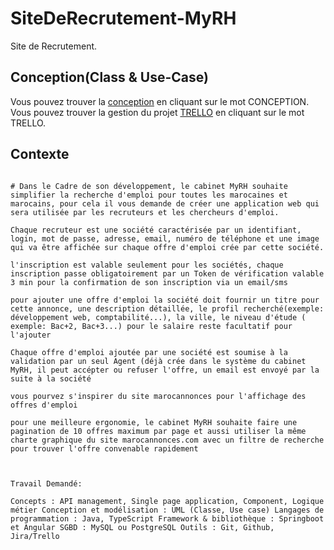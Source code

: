 # SiteDeRecrutement-MyRH

Site de Recrutement.

## Conception(Class & Use-Case)

Vous pouvez trouver la [conception](https://drive.google.com/file/d/1peCCAx2STcuthPKDttd7-HCojS-kWz8V/view?usp=sharing) en cliquant sur le mot CONCEPTION.
Vous pouvez trouver la gestion du projet [TRELLO](https://trello.com/invite/b/N4Oj0Lll/ATTIfe0a105c22ad7a59005808be51c79e80684B4413/myrh) en cliquant sur le mot TRELLO.

## Contexte

```

# Dans le Cadre de son développement, le cabinet MyRH souhaite simplifier la recherche d'emploi pour toutes les marocaines et marocains, pour cela il vous demande de créer une application web qui sera utilisée par les recruteurs et les chercheurs d'emploi.

Chaque recruteur est une société caractérisée par un identifiant, login, mot de passe, adresse, email, numéro de téléphone et une image qui va être affichée sur chaque offre d'emploi crée par cette société.

l'inscription est valable seulement pour les sociétés, chaque inscription passe obligatoirement par un Token de vérification valable 3 min pour la confirmation de son inscription via un email/sms

pour ajouter une offre d'emploi la société doit fournir un titre pour cette annonce, une description détaillée, le profil recherché(exemple: développement web, comptabilité...), la ville, le niveau d'étude ( exemple: Bac+2, Bac+3...) pour le salaire reste facultatif pour l'ajouter

Chaque offre d'emploi ajoutée par une société est soumise à la validation par un seul Agent (déjà crée dans le système du cabinet MyRH, il peut accépter ou refuser l'offre, un email est envoyé par la suite à la société

vous pourvez s'inspirer du site marocannonces pour l'affichage des offres d'emploi

pour une meilleure ergonomie, le cabinet MyRH souhaite faire une pagination de 10 offres maximum par page et aussi utiliser la même charte graphique du site marocannonces.com avec un filtre de recherche pour trouver l'offre convenable rapidement

​

Travail Demandé:

Concepts : API management, Single page application, Component, Logique métier Conception et modélisation : UML (Classe, Use case) Langages de programmation : Java, TypeScript Framework & bibliothèque : Springboot et Angular SGBD : MySQL ou PostgreSQL Outils : Git, Github, Jira/Trello
```
